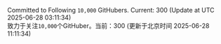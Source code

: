 Committed to Following `10,000` GitHubers. Current: <!-- FOLLOWING_COUNT -->300<!-- FOLLOWING_COUNT --> (Update at UTC <!-- LAST_UPDATED -->2025-06-28 03:11:34<!-- LAST_UPDATED -->)<br>
致力于关注`10,000`个GitHuber。当前：<!-- FOLLOWING_COUNT -->300<!-- FOLLOWING_COUNT --> (更新于北京时间 <!-- LAST_UPDATED_CST -->2025-06-28 11:11:34<!-- LAST_UPDATED_CST -->)
